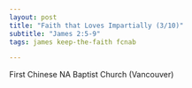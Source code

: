 ```yaml
---
layout: post
title: "Faith that Loves Impartially (3/10)"
subtitle: "James 2:5-9"
tags: james keep-the-faith fcnab

---
```

First Chinese NA Baptist Church (Vancouver)
